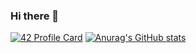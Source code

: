 ### Hi there 👋

[![42 Profile Card](https://1337-readme.vercel.app/api/profile?cursus=42cursus&dark=true&login=rgatnaou)](https://github.com/mohouyizme/1337-readme)
[![Anurag's GitHub stats](https://github-readme-stats.vercel.app/api?username=rgatnaou)](https://github.com/anuraghazra/github-readme-stats)
